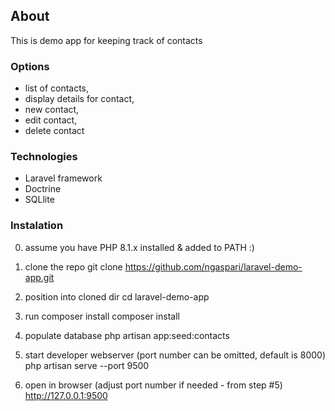 ## About

This is demo app for keeping track of contacts

### Options
- list of contacts,
- display details for contact,
- new contact,
- edit contact,
- delete contact
 
### Technologies
- Laravel framework
- Doctrine
- SQLlite

### Instalation

0)	assume you have PHP 8.1.x installed & added to PATH  :)

1)	clone the repo
	git clone https://github.com/ngaspari/laravel-demo-app.git

2)	position into cloned dir
	cd laravel-demo-app

3)	run composer install
	composer install

4)	populate database
	php artisan app:seed:contacts

5)	start developer webserver (port number can be omitted, default is 8000)
	php artisan serve --port 9500

6)	open in browser (adjust port number if needed - from step #5)
	http://127.0.0.1:9500
	
